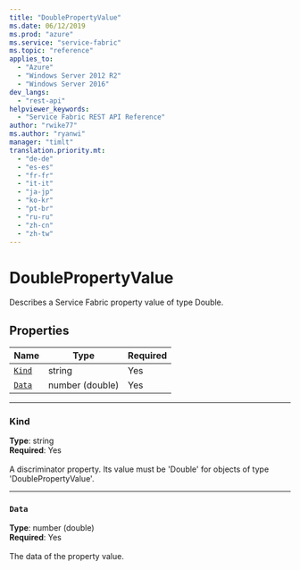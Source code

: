 ```yaml
---
title: "DoublePropertyValue"
ms.date: 06/12/2019
ms.prod: "azure"
ms.service: "service-fabric"
ms.topic: "reference"
applies_to: 
  - "Azure"
  - "Windows Server 2012 R2"
  - "Windows Server 2016"
dev_langs: 
  - "rest-api"
helpviewer_keywords: 
  - "Service Fabric REST API Reference"
author: "rwike77"
ms.author: "ryanwi"
manager: "timlt"
translation.priority.mt: 
  - "de-de"
  - "es-es"
  - "fr-fr"
  - "it-it"
  - "ja-jp"
  - "ko-kr"
  - "pt-br"
  - "ru-ru"
  - "zh-cn"
  - "zh-tw"
---
```

# DoublePropertyValue

Describes a Service Fabric property value of type Double.

## Properties
| Name | Type | Required |
| --- | --- | --- |
| [`Kind`](#kind) | string | Yes |
| [`Data`](#data) | number (double) | Yes |

____
### Kind
__Type__: string <br/>
__Required__: Yes <br/>
<br/>
A discriminator property. Its value must be 'Double' for objects of type 'DoublePropertyValue'.

____
### `Data`
__Type__: number (double) <br/>
__Required__: Yes<br/>
<br/>
The data of the property value.
